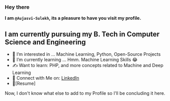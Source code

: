 ### Hey there

**I am `@Aujasvi-Sulekh`, its a pleasure to have you visit my profile.**

## I am currently pursuing my B. Tech in Computer Science and Engineering
- 👀 I’m interested in ...  Machine Learning, Python, Open-Source Projects
- 🌱 I’m currently learning ... Hmm. Machine Learning Skills 😂
- ✍ Want to learn: PHP, and more concepts related to Machine and Deep Learning
- 👯 Connect with Me on: [LinkedIn](https://www.linkedin.com/in/aujasvi-kumar-sulekh-0b4b95213)
- 📝[Resume]

Now, I don't know what else to add to my Profile so I'll be concluding it here.

<!---
Aujasvi-Sulekh/Aujasvi-Sulekh is a ✨ special ✨ repository because its `README.md` (this file) appears on your GitHub profile.
You can click the Preview link to take a look at your changes.
--->
